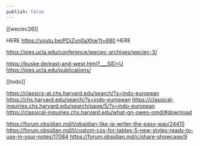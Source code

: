 ```yaml
---
publish: false
---
```



[[weciec26]]

HERE https://youtu.be/PDjZvn0aXhw?t=680 HERE

https://pies.ucla.edu/conference/weciec-archives/weciec-3/

https://buske.de/east-and-west.html?___SID=U
https://pies.ucla.edu/publications/


[[todo]]

https://classics-at.chs.harvard.edu/search/?s=indo-european
https://chs.harvard.edu/search/?s=indo-european
https://classical-inquiries.chs.harvard.edu/search/page/5/?s=indo-european
https://classical-inquiries.chs.harvard.edu/what-gn-owes-omd/#download



https://forum.obsidian.md/t/obsidian-like-ia-writer-the-easy-way/24415
https://forum.obsidian.md/t/custom-css-for-tables-5-new-styles-ready-to-use-in-your-notes/17084
https://forum.obsidian.md/c/share-showcase/9